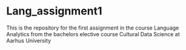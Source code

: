 # Lang_assignment1
This is the repository for the first assignment in the course Language Analytics from the bachelors elective course Cultural Data Science at Aarhus University

